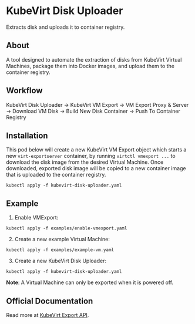 # KubeVirt Disk Uploader

Extracts disk and uploads it to container registry.

## About

A tool designed to automate the extraction of disks from KubeVirt Virtual Machines, package them into Docker images, and upload them to the container registry.

## Workflow

KubeVirt Disk Uploader -> KubeVirt VM Export -> VM Export Proxy & Server -> Download VM Disk -> Build New Disk Container -> Push To Container Registry

## Installation

This pod below will create a new KubeVirt VM Export object which starts a new `virt-exportserver` container, by running `virtctl vmexport ...` to download the disk image from the desired Virtual Machine. Once downloaded, exported disk image will be copied to a new container image that is uploaded to the container registry.

```
kubectl apply -f kubevirt-disk-uploader.yaml
```

## Example

1. Enable VMExport:

```
kubectl apply -f examples/enable-vmexport.yaml
```

2. Create a new example Virtual Machine:

```
kubectl apply -f examples/example-vm.yaml
```

3. Create a new KubeVirt Disk Uploader:

```
kubectl apply -f kubevirt-disk-uploader.yaml
```

**Note**: A Virtual Machine can only be exported when it is powered off.

## Official Documentation

Read more at [KubeVirt Export API](https://kubevirt.io/user-guide/operations/export_api).
